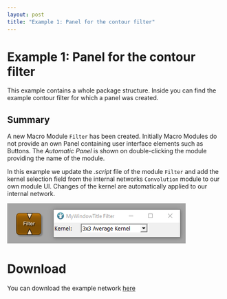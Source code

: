 ```yaml
---
layout: post
title: "Example 1: Panel for the contour filter"
---
```


# Example 1: Panel for the contour filter
This example contains a whole package structure. Inside you can find the example contour filter for which a panel was created.

## Summary
A new Macro Module `Filter` has been created. Initially Macro Modules do not provide an own Panel containing user interface elements such as Buttons. The *Automatic Panel* is shown on double-clicking the module providing the name of the module.

In this example we update the *.script* file of the module `Filter` and add the kernel selection field from the internal networks `Convolution` module to our own module UI. Changes of the kernel are automatically applied to our internal network.

![Screenshot](/examples/basic_mechanisms/macro_modules_and_module_interaction/example1/image.png)

# Download
You can download the example network [here](/examples/basic_mechanisms/macro_modules_and_module_interaction/example1/FilterExample.zip)
